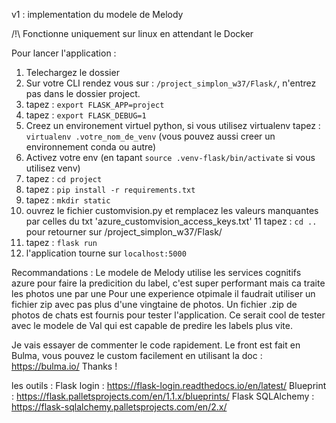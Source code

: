 v1 : implementation du modele de Melody

/!\ Fonctionne uniquement sur linux en attendant le Docker

Pour lancer l'application :
  1. Telechargez le dossier 
  2. Sur votre CLI rendez vous sur : ```/project_simplon_w37/Flask/```, n'entrez pas dans le dossier project.
  3. tapez : ```export FLASK_APP=project``` 
  4. tapez : ```export FLASK_DEBUG=1```
  5. Creez un environement virtuel python, si vous utilisez virtualenv tapez : ```virtualenv .votre_nom_de_venv```
(vous pouvez aussi creer un environnement conda ou autre)
  6. Activez votre env (en tapant ```source .venv-flask/bin/activate``` si vous utilisez venv)
  7. tapez :  ```cd project```
  8. tapez : ```pip install -r requirements.txt```
  9. tapez : ```mkdir static```
  10. ouvrez le fichier customvision.py et remplacez les valeurs manquantes par celles du txt 'azure_customvision_access_keys.txt'
  11 tapez : ```cd ..``` pour retourner sur /project_simplon_w37/Flask/
  12. tapez : ```flask run```
  13. l'application tourne sur ```localhost:5000```

Recommandations :
Le modele de Melody utilise les services cognitifs azure pour faire la predicition du label, c'est super performant mais ca traite les photos une par une
Pour une experience otpimale il faudrait utiliser un fichier zip avec pas plus d'une vingtaine de photos.
Un fichier .zip de photos de chats est fournis pour tester l'application.
Ce serait cool de tester avec le modele de Val qui est capable de predire les labels plus vite.

Je vais essayer de commenter le code rapidement. 
Le front est fait en Bulma, vous pouvez le custom facilement en utilisant la doc : https://bulma.io/
Thanks !

les outils :
Flask login : https://flask-login.readthedocs.io/en/latest/
Blueprint : https://flask.palletsprojects.com/en/1.1.x/blueprints/
Flask SQLAlchemy : https://flask-sqlalchemy.palletsprojects.com/en/2.x/
